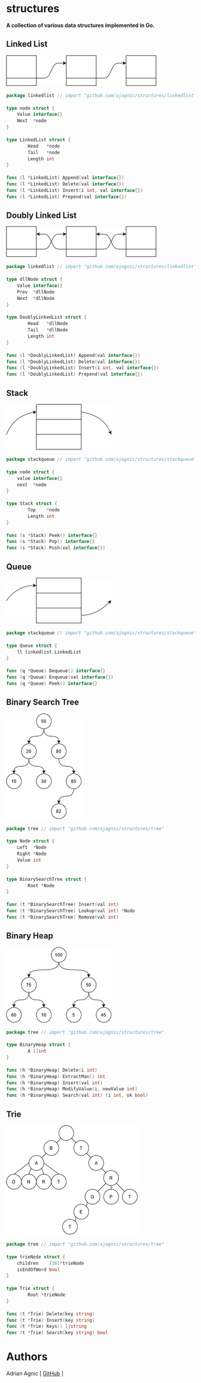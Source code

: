 # structures
__A collection of various data structures implemented in Go.__


## Linked List
![](_readme/linkedlist.png)

```go
package linkedlist // import "github.com/ajagnic/structures/linkedlist"

type node struct {
	Value interface{}
	Next  *node
}

type LinkedList struct {
        Head   *node
        Tail   *node
        Length int
}

func (l *LinkedList) Append(val interface{})
func (l *LinkedList) Delete(val interface{})
func (l *LinkedList) Insert(i int, val interface{})
func (l *LinkedList) Prepend(val interface{})
```


## Doubly Linked List
![](_readme/doublylinkedlist.png)

```go
package linkedlist // import "github.com/ajagnic/structures/linkedlist"

type dllNode struct {
	Value interface{}
	Prev  *dllNode
	Next  *dllNode
}

type DoublyLinkedList struct {
        Head   *dllNode
        Tail   *dllNode
        Length int
}

func (l *DoublyLinkedList) Append(val interface{})
func (l *DoublyLinkedList) Delete(val interface{})
func (l *DoublyLinkedList) Insert(i int, val interface{})
func (l *DoublyLinkedList) Prepend(val interface{})
```


## Stack
![](_readme/stack.png)

```go
package stackqueue // import "github.com/ajagnic/structures/stackqueue"

type node struct {
	value interface{}
	next  *node
}

type Stack struct {
        Top    *node
        Length int
}

func (s *Stack) Peek() interface{}
func (s *Stack) Pop() interface{}
func (s *Stack) Push(val interface{})
```


## Queue
![](_readme/queue.png)

```go
package stackqueue // import "github.com/ajagnic/structures/stackqueue"

type Queue struct {
	ll linkedlist.LinkedList
}

func (q *Queue) Dequeue() interface{}
func (q *Queue) Enqueue(val interface{})
func (q *Queue) Peek() interface{}
```


## Binary Search Tree
![](_readme/bst.png)

```go
package tree // import "github.com/ajagnic/structures/tree"

type Node struct {
	Left  *Node
	Right *Node
	Value int
}

type BinarySearchTree struct {
        Root *Node
}

func (t *BinarySearchTree) Insert(val int)
func (t *BinarySearchTree) Lookup(val int) *Node
func (t *BinarySearchTree) Remove(val int)
```


## Binary Heap
![](_readme/heap.png)

```go
package tree // import "github.com/ajagnic/structures/tree"

type BinaryHeap struct {
        A []int
}

func (h *BinaryHeap) Delete(i int)
func (h *BinaryHeap) ExtractMax() int
func (h *BinaryHeap) Insert(val int)
func (h *BinaryHeap) ModifyValue(i, newValue int)
func (h *BinaryHeap) Search(val int) (i int, ok bool)
```


## Trie
![](_readme/trie.png)

```go
package tree // import "github.com/ajagnic/structures/tree"

type trieNode struct {
	children    [26]*trieNode
	isEndOfWord bool
}

type Trie struct {
        Root *trieNode
}

func (t *Trie) Delete(key string)
func (t *Trie) Insert(key string)
func (t *Trie) Keys() []string
func (t *Trie) Search(key string) bool
```

# Authors
Adrian Agnic [ [GitHub](https://github.com/ajagnic) ]
